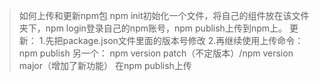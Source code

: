 > 如何上传和更新npm包
> npm init初始化一个文件，将自己的组件放在该文件夹下，npm login登录自己的npm账号，npm publish上传到npm上。
> 更新：
> 1.先把package.json文件里面的版本号修改
> 2.再继续使用上传命令： npm publish
> 另一个：
> npm version patch（不定版本）/npm version major（增加了新功能）
> 在npm publish上传